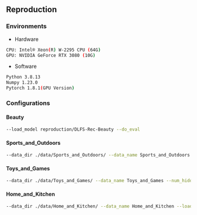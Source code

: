 ## Reproduction

### Environments
+ Hardware
```bash
CPU: Intel® Xeon(R) W-2295 CPU (64G)
GPU: NVIDIA GeForce RTX 3080 (10G)
```
+ Software
```bash
Python 3.8.13
Numpy 1.23.0
Pytorch 1.8.1(GPU Version)
```

### Configurations
#### Beauty
```bash
--load_model reproduction/DLFS-Rec-Beauty --do_eval
```
#### Sports_and_Outdoors
```bash
--data_dir ./data/Sports_and_Outdoors/ --data_name Sports_and_Outdoors --num_hidden_layers 3 --hidden_dropout_prob 0.3 --load_model reproduction/DLFS-Rec-Sports_and_Outdoors --do_eval 
```

#### Toys_and_Games
```bash
--data_dir ./data/Toys_and_Games/ --data_name Toys_and_Games --num_hidden_layers 3 --hidden_dropout_prob 0.3 --load_model reproduction/DLFS-Rec-Toys_and_Games --do_eval 
```

#### Home_and_Kitchen
```bash
--data_dir ./data/Home_and_Kitchen/ --data_name Home_and_Kitchen --load_model reproduction/DLFS-Rec-Home_and_Kitchen --do_eval 
```


